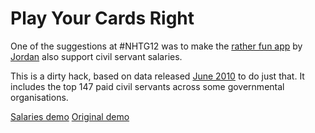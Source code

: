 # Play Your Cards Right

One of the suggestions at #NHTG12 was to make the [rather fun app](http://hacks.rewiredstate.org/events/nhtg12/play-your-cards-right) by [Jordan](http://jordanh.net/) also support civil servant salaries.

This is a dirty hack, based on data released [June 2010](http://www.direct.gov.uk/en/Nl1/Newsroom/DG_188114) to do just that. It includes the top 147 paid civil servants across some governmental organisations.

[Salaries demo](http://play-your-cards-right-salaries.herokuapp.com/)
[Original demo](http://play-your-cards-right.herokuapp.com/)


